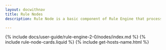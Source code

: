 ```yaml
---
layout: docwithnav
title: Rule Nodes
description: Rule Node is a basic component of Rule Engine that process single incoming message at a time and produce one or more outgoing messages.

---
```


{% include docs/user-guide/rule-engine-2-0/nodes/index.md %}
{% include rule-node-cards.liquid %}
{% include get-hosts-name.html %}
